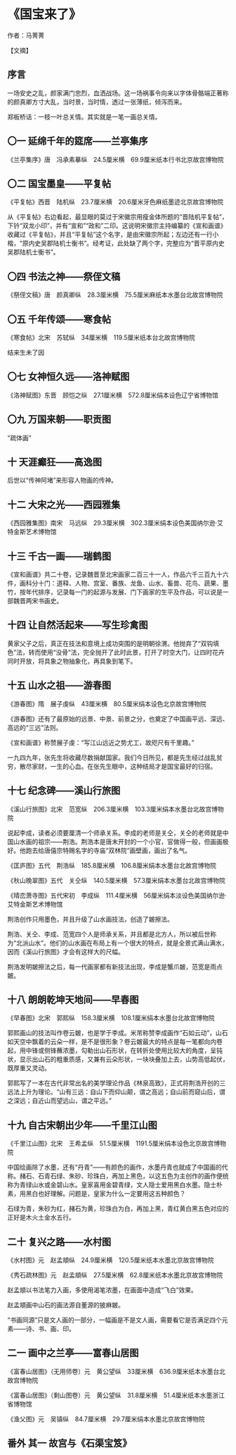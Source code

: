 # 《国宝来了》

作者：马菁菁

【文摘】
## 序言

一场安史之乱，颜家满门忠烈，血洒战场。这一场祸事令向来以字体骨骼端正著称的颜真卿方寸大乱，当时景，当时情，透过一张薄纸，倾泻而来。

郑板桥话：一枝一叶总关情。其实就是一笔一画总关情。

## 〇一 延绵千年的筵席——兰亭集序

《兰亭集序》唐　冯承素摹纵　24.5厘米横　69.9厘米纸本行书北京故宫博物院  

## 〇二 国宝墨皇——平复帖

《平复帖》西晋　陆机纵　23.7厘米横　20.6厘米牙色麻纸墨迹北京故宫博物院

从《平复帖》右边看起，最显眼的莫过于宋徽宗用瘦金体所题的“晋陆机平复帖”，下钤“双龙小印”，并有“宣和”“政和”二印。这说明宋徽宗主持编纂的《宣和画谱》收藏过《平复帖》，并且“平复帖”这个名字，是由宋徽宗所起；左边还有一行小楷，“原内史吴郡陆机士衡书”。经考证，此处缺了两个字，完整应为“晋平原内史吴郡陆机士衡书”。

## 〇四 书法之神——祭侄文稿

《祭侄文稿》唐　颜真卿纵　28.3厘米横　75.5厘米麻纸本水墨台北故宫博物院  

## 〇五 千年传颂——寒食帖

《寒食帖》北宋　苏轼纵　34厘米横　119.5厘米纸本台北故宫博物院

结来生未了因

## 〇七 女神恒久远——洛神赋图

《洛神赋图》东晋　顾恺之纵　27.1厘米横　572.8厘米绢本设色辽宁省博物馆

## 〇九 万国来朝——职贡图

“疏体画”

## 十 天涯癫狂——高逸图

后世以“传神阿堵”来形容人物画的传神。

## 十二 大宋之光——西园雅集

《西园雅集图》南宋　马远纵　29.3厘米横　302.3厘米绢本设色美国纳尔逊·艾特金斯艺术博物馆  

## 十三 千古一画——瑞鹤图

《宣和画谱》共二十卷，记录魏晋至北宋画家二百三十一人，作品六千三百九十六件，画科分十门：道释、人物、宫室、番族、龙鱼、山水、畜兽、花鸟、蔬果、墨竹，按年代排序，记录每一门的起源与发展、门下画家的生平及作品，可以说是一部魏晋两宋书画史。

## 十四 让自然活起来——写生珍禽图

黄家父子之后，真正在技法和意境上成功突围的是明朝徐渭。他抛弃了“双钩填色”法，转而使用“没骨”法，完全抛开了此时此景，打开了时空大门，让四时花卉同时开放，将具象之物抽象化，再具象到笔下。

## 十五 山水之祖——游春图

《游春图》隋　展子虔纵　43厘米横　80.5厘米绢本设色北京故宫博物院

《游春图》还有了最原始的远景、中景、前景之分，也奠定了中国画平远、深远、高远的“三远”法则。

《宣和画谱》称赞展子虔：“写江山远近之势尤工，故咫尺有千里趣。”

一九四九年，张先生将收藏尽数捐献国家。我们今日所见，都是先生经过战乱贫穷，散尽家财，一生的心血。在张先生眼中，这种结局才是国宝最好的归宿。

## 十七 纪念碑——溪山行旅图

《溪山行旅图》北宋　范宽纵　206.3厘米横　103.3厘米绢本水墨台北故宫博物院

说起李成，读者必须要厘清一个师承关系。李成的老师是关仝，关仝的老师就是中国山水画的祖宗——荆浩。荆浩本是唐末开封的一个小官，官做得一般，但画画极好。他跑去给唐僖宗特赐名字的寺庙“双林院”画壁画，画出了名气。

《匡庐图》五代　荆浩纵　185.8厘米横　106.8厘米绢本水墨台北故宫博物院

《秋山晚翠图》五代　关仝纵　140.5厘米横　57.3厘米绢本水墨台北故宫博物院

《晴峦萧寺图》五代宋初　李成纵　111.4厘米横　56厘米绢本淡设色美国纳尔逊·艾特金斯艺术博物馆

荆浩创作只用墨色，并且升级了山水画技法，创造了皴擦法。

荆浩、关仝、李成、范宽四个人是师承关系，并且都是北方人，所以被后世称为“北派山水”。他们的山水画在布局上有一个很大的特点，就是全景式满山满水，因而《溪山行旅图》才会有这样大的尺幅。

荆浩发明皴擦法之后，每一代画家都有新技法出现，李成是蟹爪皴，范宽是雨点皴。

## 十八 朗朗乾坤天地间——早春图

《早春图》北宋　郭熙纵　158.3厘米横　108.1厘米绢本水墨台北故宫博物院

郭熙画山的技法叫作卷云皴，也是学于李成。米芾称赞李成画作“石如云动”，山石如天空中飘着的云朵一样，是不是很形象？卷云皴最大的特点是每一笔都向内卷起，用中锋或侧锋蘸浓墨，勾勒出山石形状，在转折处使用比较大的角度，呈钝状，显示出山石的粗重质感，又兼有云朵形状，一块块叠加上去，山势高低起伏，既厚重又灵动。

郭熙写了一本在古代非常出名的美学理论作品《林泉高致》，正式将荆浩开创的三远法上升为理论。“山有三远：自山下而仰山颠，谓之高远；自山前而窥山后，谓之深远；自近山而望远山，谓之平远。”

## 十九 自古宋朝出少年——千里江山图

《千里江山图》北宋　王希孟纵　51.5厘米横　1191.5厘米绢本设色北京故宫博物院

中国绘画除了水墨，还有“丹青”——有颜色的画作，水墨丹青也就成了中国画的代称。赭石、石青石绿、朱砂、珍珠白，再加上黑色，以这五色为主创作的画作便统称为青绿山水或金碧山水。皇家喜用金碧青绿，文人隐士爱用黑白水墨。隐士朴素，用黑白也好理解。问题是，皇家为什么一定要用这五种颜色？

石绿为青，朱砂为红，赭石为黄，珍珠白为白，再加上黑，青红黄白黑五色对应的正好是木火土金水五行。

## 二十 复兴之路——水村图

《水村图》元　赵孟頫纵　24.9厘米横　120.5厘米纸本水墨北京故宫博物院

《秀石疏林图》元　赵孟頫纵　27.5厘米横　62.8厘米纸本水墨北京故宫博物院

赵孟頫以书法笔力入画，多使用渴笔浓墨，在画面中造成“飞白”效果。

赵孟頫画中山石的画法源自董源的披麻皴。

“书画同源”只是文人画的一部分，一幅画是不是文人画，需要看它是否满足四个元素——诗、书、画、印。

## 二一 画中之兰亭——富春山居图

《富春山居图》（无用师卷）元　黄公望纵　33厘米横　636.9厘米纸本水墨台北故宫博物院

《富春山居图》（剩山图卷）元　黄公望纵　31.8厘米横　51.4厘米纸本水墨浙江省博物馆

《渔父图》元　吴镇纵　84.7厘米横　29.7厘米绢本水墨北京故宫博物院

## 番外 其一 故宫与《石渠宝笈》